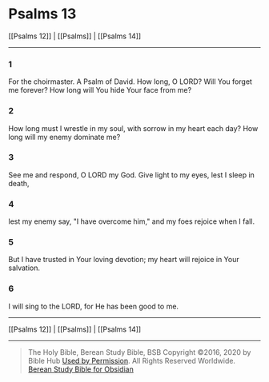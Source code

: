 # Psalms 13

[[Psalms 12]] | [[Psalms]] | [[Psalms 14]]

---

### 1
For the choirmaster. A Psalm of David. How long, O LORD? Will You forget me forever? How long will You hide Your face from me?

### 2
How long must I wrestle in my soul, with sorrow in my heart each day? How long will my enemy dominate me?

### 3
See me and respond, O LORD my God. Give light to my eyes, lest I sleep in death,

### 4
lest my enemy say, "I have overcome him," and my foes rejoice when I fall.

### 5
But I have trusted in Your loving devotion; my heart will rejoice in Your salvation.

### 6
I will sing to the LORD, for He has been good to me.

---

[[Psalms 12]] | [[Psalms]] | [[Psalms 14]]

---

> The Holy Bible, Berean Study Bible, BSB
> Copyright &copy;2016, 2020 by Bible Hub
> [Used by Permission](https://berean.bible/terms.htm). All Rights Reserved Worldwide.
> [Berean Study Bible for Obsidian](https://github.com/gapmiss/berean-study-bible-for-obsidian)</small>

